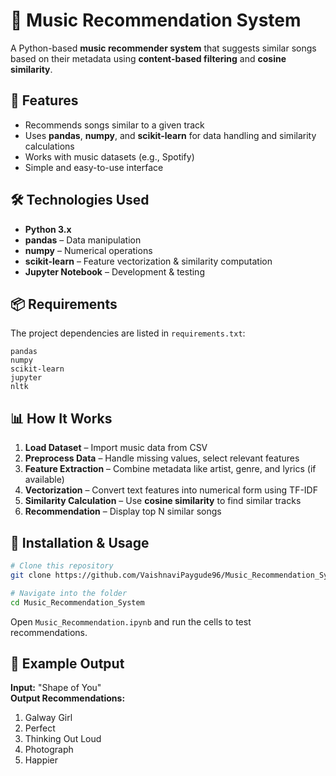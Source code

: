 # 🎵 Music Recommendation System

A Python-based **music recommender system** that suggests similar songs based on their metadata using **content-based filtering** and **cosine similarity**.

## 📌 Features
- Recommends songs similar to a given track
- Uses **pandas**, **numpy**, and **scikit-learn** for data handling and similarity calculations
- Works with music datasets (e.g., Spotify)
- Simple and easy-to-use interface

## 🛠️ Technologies Used
- **Python 3.x**
- **pandas** – Data manipulation
- **numpy** – Numerical operations
- **scikit-learn** – Feature vectorization & similarity computation
- **Jupyter Notebook** – Development & testing


## 📦 Requirements
The project dependencies are listed in `requirements.txt`:

```
pandas
numpy
scikit-learn
jupyter
nltk
```



## 📊 How It Works
1. **Load Dataset** – Import music data from CSV  
2. **Preprocess Data** – Handle missing values, select relevant features  
3. **Feature Extraction** – Combine metadata like artist, genre, and lyrics (if available)  
4. **Vectorization** – Convert text features into numerical form using TF-IDF  
5. **Similarity Calculation** – Use **cosine similarity** to find similar tracks  
6. **Recommendation** – Display top N similar songs  

## 🚀 Installation & Usage
```bash
# Clone this repository
git clone https://github.com/VaishnaviPaygude96/Music_Recommendation_System.git

# Navigate into the folder
cd Music_Recommendation_System

```

Open `Music_Recommendation.ipynb` and run the cells to test recommendations.

## 📌 Example Output
**Input:** "Shape of You"  
**Output Recommendations:**
1. Galway Girl  
2. Perfect  
3. Thinking Out Loud  
4. Photograph  
5. Happier  

